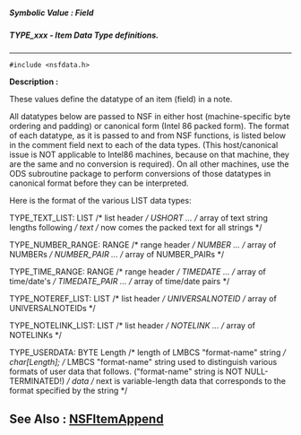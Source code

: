 ##### Symbolic Value : Field
##### TYPE_xxx - Item Data Type definitions.
---
```
#include <nsfdata.h>
```
**Description :**

These values define the datatype of an item (field) in a note.

All datatypes below are passed to NSF in either host (machine-specific byte 
ordering and padding) or canonical form (Intel 86 packed form).  The format of 
each datatype, as it is passed to and from NSF functions, is listed below in 
the comment field next to each of the data types.  (This host/canonical issue 
is NOT applicable to Intel86 machines, because on that machine, they are the 
same and no conversion is required).  On all other machines, use the ODS 
subroutine package to perform conversions of those datatypes in canonical 
format before they can be interpreted.

Here is the format of the various LIST data types:

TYPE_TEXT_LIST:
    LIST /* list header */
    USHORT ... /* array of text string lengths following */
    text /* now comes the packed text for all strings */

TYPE_NUMBER_RANGE:
    RANGE /* range header */
    NUMBER ... /* array of NUMBERs */
    NUMBER_PAIR ... /* array of NUMBER_PAIRs */

TYPE_TIME_RANGE:
    RANGE /* range header */
    TIMEDATE ... /* array of time/date's */
    TIMEDATE_PAIR ... /* array of time/date pairs */

TYPE_NOTEREF_LIST:
    LIST /* list header */
    UNIVERSALNOTEID /* array of UNIVERSALNOTEIDs */

TYPE_NOTELINK_LIST:
    LIST /* list header */
    NOTELINK ... /* array of NOTELINKs */
 
TYPE_USERDATA:
    BYTE Length /* length of LMBCS "format-name" string */
    char[Length]; /* LMBCS "format-name" string used to distinguish various 
formats of user
                                  data that follows. ("format-name" string is 
NOT NULL-TERMINATED!) */
    data /* next is variable-length data that corresponds to the format 
specified by the string */

**See Also :**
[NSFItemAppend](/reference/Func/NSFItemAppend)
---
